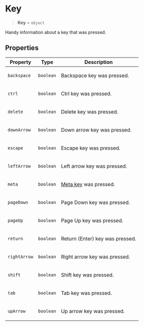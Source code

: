 # Key

> **Key** = `object`

Handy information about a key that was pressed.

## Properties

<table>
<thead>
<tr>
<th>Property</th>
<th>Type</th>
<th>Description</th>
</tr>
</thead>
<tbody>
<tr>
<td>

<a id="backspace"></a> `backspace`

</td>
<td>

`boolean`

</td>
<td>

Backspace key was pressed.

</td>
</tr>
<tr>
<td>

<a id="ctrl"></a> `ctrl`

</td>
<td>

`boolean`

</td>
<td>

Ctrl key was pressed.

</td>
</tr>
<tr>
<td>

<a id="delete"></a> `delete`

</td>
<td>

`boolean`

</td>
<td>

Delete key was pressed.

</td>
</tr>
<tr>
<td>

<a id="downarrow"></a> `downArrow`

</td>
<td>

`boolean`

</td>
<td>

Down arrow key was pressed.

</td>
</tr>
<tr>
<td>

<a id="escape"></a> `escape`

</td>
<td>

`boolean`

</td>
<td>

Escape key was pressed.

</td>
</tr>
<tr>
<td>

<a id="leftarrow"></a> `leftArrow`

</td>
<td>

`boolean`

</td>
<td>

Left arrow key was pressed.

</td>
</tr>
<tr>
<td>

<a id="meta"></a> `meta`

</td>
<td>

`boolean`

</td>
<td>

[Meta key](https://en.wikipedia.org/wiki/Meta_key) was pressed.

</td>
</tr>
<tr>
<td>

<a id="pagedown"></a> `pageDown`

</td>
<td>

`boolean`

</td>
<td>

Page Down key was pressed.

</td>
</tr>
<tr>
<td>

<a id="pageup"></a> `pageUp`

</td>
<td>

`boolean`

</td>
<td>

Page Up key was pressed.

</td>
</tr>
<tr>
<td>

<a id="return"></a> `return`

</td>
<td>

`boolean`

</td>
<td>

Return (Enter) key was pressed.

</td>
</tr>
<tr>
<td>

<a id="rightarrow"></a> `rightArrow`

</td>
<td>

`boolean`

</td>
<td>

Right arrow key was pressed.

</td>
</tr>
<tr>
<td>

<a id="shift"></a> `shift`

</td>
<td>

`boolean`

</td>
<td>

Shift key was pressed.

</td>
</tr>
<tr>
<td>

<a id="tab"></a> `tab`

</td>
<td>

`boolean`

</td>
<td>

Tab key was pressed.

</td>
</tr>
<tr>
<td>

<a id="uparrow"></a> `upArrow`

</td>
<td>

`boolean`

</td>
<td>

Up arrow key was pressed.

</td>
</tr>
</tbody>
</table>
